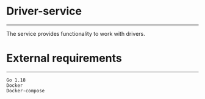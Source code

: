 # Driver-service
***
The service provides functionality to work with drivers.

# External requirements
***
    Go 1.18
    Docker
    Docker-compose
